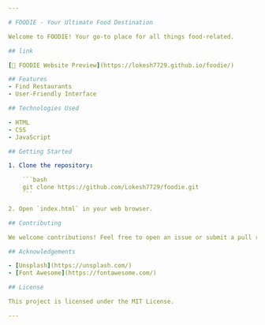 ```yaml
---

# FOODIE - Your Ultimate Food Destination

Welcome to FOODIE! Your go-to place for all things food-related.

## link

[🍔 FOODIE Website Preview](https://lokesh7729.github.io/foodie/)

## Features
- Find Restaurants
- User-Friendly Interface

## Technologies Used

- HTML
- CSS
- JavaScript

## Getting Started

1. Clone the repository:

    ```bash
    git clone https://github.com/Lokesh7729/foodie.git
    ```

2. Open `index.html` in your web browser.

## Contributing

We welcome contributions! Feel free to open an issue or submit a pull request.

## Acknowledgements

- [Unsplash](https://unsplash.com/)
- [Font Awesome](https://fontawesome.com/)

## License

This project is licensed under the MIT License.

---
```

